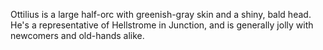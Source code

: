 Ottilius is a large half-orc with greenish-gray skin and a shiny, bald head. He's a representative of Hellstrome in Junction, and is generally jolly with newcomers and old-hands alike.
